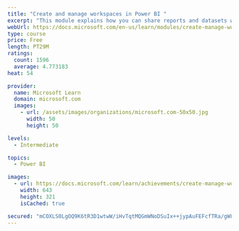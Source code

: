```yaml
---
title: "Create and manage workspaces in Power BI "
excerpt: "This module explains how you can share reports and datasets with your users and how to create a deployment strategy that makes sense for you and your organization. Furthermore, you will learn about data lineage in Microsoft Power BI."
webUrl: https://docs.microsoft.com/en-us/learn/modules/create-manage-workspaces-power-bi/
type: course
price: Free
length: PT29M
ratings:
  count: 1596
  average: 4.773183
heat: 54

provider:
  name: Microsoft Learn
  domain: microsoft.com
  images:
    - url: /assets/images/organizations/microsoft.com-50x50.jpg
      width: 50
      height: 50

levels:
  - Intermediate

topics:
  - Power BI

images:
  - url: https://docs.microsoft.com/learn/achievements/create-manage-workspaces-power-bi-social.png
    width: 643
    height: 321
    isCached: true

secured: "mCOXLS0LgOQ9K6tR3D1wtwW/iHvTqtMQGmWNoDSuIx++jypAuFEFcfTRa/gW8RFfqVVfR0TR4W5Sd7CjY1FMsTHvIBqbO99PK2GkRCxQLGWEK+rJNisSEkiUIK/eZ3/Ub3JF3KEOJAGI9RQsUlKMlQx3hTg4YnwT+iYvyh88xA5GPjemmhGkrjHN3UAm9D6c2b6TTWZWyCa4vz+G4XasNuu1bKIwSnLTsCshV/iTWD/7ep57ZG0VpEhR3ba8A6oh/9ENPyyHbJYrTTMDiutf/9PI3ui1bCFGcECJTUyKgsVOnt3R+I34pTfpW/LnuKPgVu2PtygYoTml3Oj8LuaHpg77AcAAalAtewodOIUMwIIFLqDqHkH3GTAAEOK71jbnhOTMh6GU4YJ9xxVPrcmnoQE8oA3hNqef0bN6AfrzhZE=;eXWIcsVTTvalOcVMSZNzIQ=="
---
```


